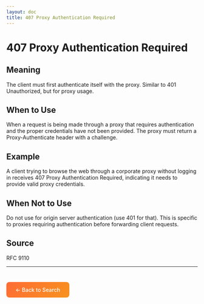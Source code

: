 ```yaml
---
layout: doc
title: 407 Proxy Authentication Required
---
```


# 407 Proxy Authentication Required

## Meaning

The client must first authenticate itself with the proxy. Similar to 401 Unauthorized, but for proxy usage.

## When to Use

When a request is being made through a proxy that requires authentication and the proper credentials have not been provided. The proxy must return a Proxy-Authenticate header with a challenge.

## Example

A client trying to browse the web through a corporate proxy without logging in receives 407 Proxy Authentication Required, indicating it needs to provide valid proxy credentials.

## When Not to Use

Do not use for origin server authentication (use 401 for that). This is specific to proxies requiring authentication before forwarding client requests.

## Source

RFC 9110

---

<div style="margin-top: 40px;">
  <a href="/" style="display: inline-block; padding: 12px 24px; background: linear-gradient(135deg, #ff6b35, #f7931e); color: white; text-decoration: none; border-radius: 8px; font-weight: 500;">← Back to Search</a>
</div>
